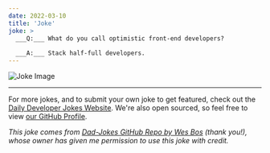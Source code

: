 ```yaml
---
date: 2022-03-10
title: 'Joke'
joke: >
  ___Q:___ What do you call optimistic front-end developers?
  
  ___A:___ Stack half-full developers.
---
```



![Joke Image](https://private.xtrp.io/projects/DailyDeveloperJokes/public_image_server/images/5e1259b9b89f4.png)

---

For more jokes, and to submit your own joke to get featured, check out the [Daily Developer Jokes Website](https://dailydeveloperjokes.github.io/). We're also open sourced, so feel free to view [our GitHub Profile](https://github.com/dailydeveloperjokes).


_This joke comes from [Dad-Jokes GitHub Repo by Wes Bos](https://github.com/wesbos/dad-jokes) (thank you!), whose owner has given me permission to use this joke with credit._

<!--
Joke text:
**Q:** What do you call optimistic front-end developers?

**A:** Stack half-full developers.
 -->


